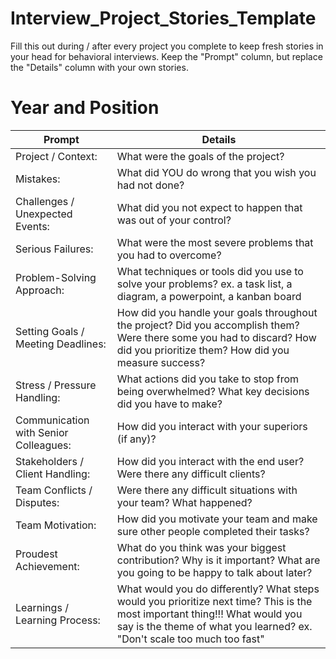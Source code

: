 # Interview_Project_Stories_Template
Fill this out during / after every project you complete to keep fresh stories in your head for behavioral interviews. Keep the "Prompt" column, but replace the "Details" column with your own stories.

# Year and Position

| Prompt | Details |
|---|---|
| Project / Context: | What were the goals of the project? | 
| Mistakes: | What did YOU do wrong that you wish you had not done? |
| Challenges / Unexpected Events: | What did you not expect to happen that was out of your control? |
| Serious Failures: | What were the most severe problems that you had to overcome? |
| Problem-Solving Approach: | What techniques or tools did you use to solve your problems? ex. a task list, a diagram, a powerpoint, a kanban board | 
| Setting Goals / Meeting Deadlines: | How did you handle your goals throughout the project? Did you accomplish them? Were there some you had to discard? How did you prioritize them? How did you measure success? |
| Stress / Pressure Handling: | What actions did you take to stop from being overwhelmed? What key decisions did you have to make? |
| Communication with Senior Colleagues: | How did you interact with your superiors (if any)? |
| Stakeholders / Client Handling: | How did you interact with the end user? Were there any difficult clients? |
| Team Conflicts / Disputes: | Were there any difficult situations with your team? What happened? |
| Team Motivation: | How did you motivate your team and make sure other people completed their tasks? |
| Proudest Achievement: | What do you think was your biggest contribution? Why is it important? What are you going to be happy to talk about later? |
| Learnings / Learning Process: | What would you do differently? What steps would you prioritize next time? This is the most important thing!!! What would you say is the theme of what you learned? ex. "Don't scale too much too fast" |


